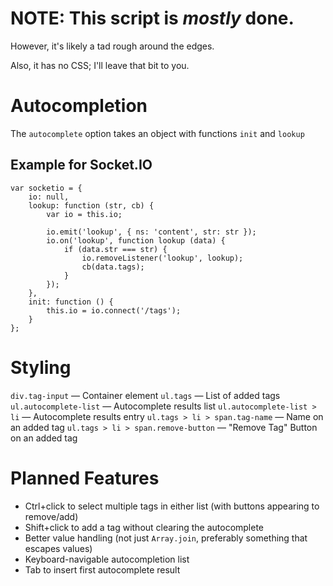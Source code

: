 NOTE: This script is _mostly_ done.
===================================
However, it's likely a tad rough around the edges.

Also, it has no CSS; I'll leave that bit to you.

Autocompletion
==============
The `autocomplete` option takes an object with functions `init` and `lookup`

Example for Socket.IO
---------------------

	var socketio = {
		io: null,
		lookup: function (str, cb) {
			var io = this.io;

			io.emit('lookup', { ns: 'content', str: str });
			io.on('lookup', function lookup (data) {
				if (data.str === str) {
					io.removeListener('lookup', lookup);
					cb(data.tags);
				}
			});
		},
		init: function () {
			this.io = io.connect('/tags');
		}
	};

Styling
=======

`div.tag-input` &mdash; Container element 
`ul.tags` &mdash; List of added tags 
`ul.autocomplete-list` &mdash; Autocomplete results list 
`ul.autocomplete-list > li` &mdash; Autocomplete results entry 
`ul.tags > li > span.tag-name` &mdash; Name on an added tag 
`ul.tags > li > span.remove-button` &mdash; "Remove Tag" Button on an added tag 

Planned Features
================

* Ctrl+click to select multiple tags in either list (with buttons appearing to remove/add)
* Shift+click to add a tag without clearing the autocomplete
* Better value handling (not just `Array.join`, preferably something that escapes values)
* Keyboard-navigable autocompletion list
* Tab to insert first autocomplete result